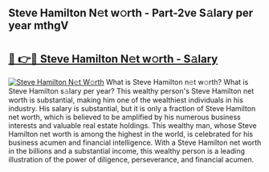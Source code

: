 ## Steve Hamilton N𝚎t w𝚘rth - Part-2ve S𝚊lary per year mthgV

# <h2><a href="http://gc11j59.nevu.top/?p=Steve+Hamilton">🔗 👉🔴 Steve Hamilton N𝚎t w𝚘rth - S𝚊lary</a></h2>

[![Steve Hamilton N𝚎t W𝚘rth](https://i.imgur.com/Oavwk0R.jpeg)](http://gc11j59.nevu.top/?p=Steve+Hamilton)
What is Steve Hamilton n𝚎t w𝚘rth? What is Steve Hamilton s𝚊lary per year?
This wealthy person's Steve Hamilton net worth is substantial, making him one of the wealthiest individuals in his industry. His salary is substantial, but it is only a fraction of Steve Hamilton net worth, which is believed to be amplified by his numerous business interests and valuable real estate holdings. This wealthy man, whose Steve Hamilton net worth is among the highest in the world, is celebrated for his business acumen and financial intelligence. With a Steve Hamilton net worth in the billions and a substantial income, this wealthy person is a leading illustration of the power of diligence, perseverance, and financial acumen.
